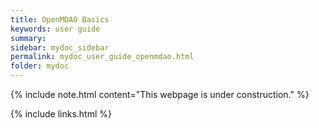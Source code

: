```yaml
---
title: OpenMDAO Basics
keywords: user guide
summary: 
sidebar: mydoc_sidebar
permalink: mydoc_user_guide_openmdao.html
folder: mydoc
---
```


{% include note.html content="This webpage is under construction." %}



{% include links.html %}
